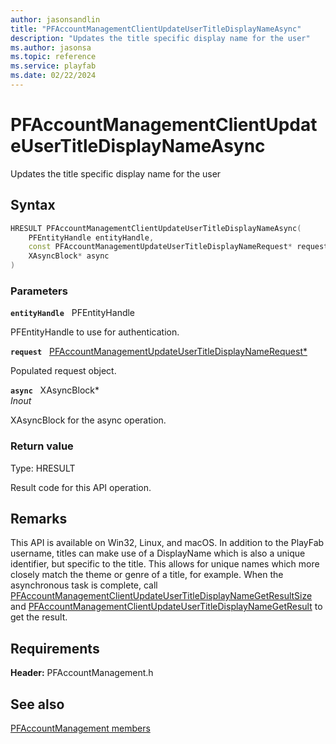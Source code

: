 ```yaml
---
author: jasonsandlin
title: "PFAccountManagementClientUpdateUserTitleDisplayNameAsync"
description: "Updates the title specific display name for the user"
ms.author: jasonsa
ms.topic: reference
ms.service: playfab
ms.date: 02/22/2024
---
```


# PFAccountManagementClientUpdateUserTitleDisplayNameAsync  

Updates the title specific display name for the user  

## Syntax  
  
```cpp
HRESULT PFAccountManagementClientUpdateUserTitleDisplayNameAsync(  
    PFEntityHandle entityHandle,  
    const PFAccountManagementUpdateUserTitleDisplayNameRequest* request,  
    XAsyncBlock* async  
)  
```  
  
### Parameters  
  
**`entityHandle`** &nbsp; PFEntityHandle  
  
PFEntityHandle to use for authentication.  
  
**`request`** &nbsp; [PFAccountManagementUpdateUserTitleDisplayNameRequest*](../../pfaccountmanagementtypes/structs/pfaccountmanagementupdateusertitledisplaynamerequest.md)  
  
Populated request object.  
  
**`async`** &nbsp; XAsyncBlock*  
*_Inout_*  
  
XAsyncBlock for the async operation.  
  
  
### Return value
Type: HRESULT
  
Result code for this API operation.
  
## Remarks  
  
This API is available on Win32, Linux, and macOS. In addition to the PlayFab username, titles can make use of a DisplayName which is also a unique identifier, but specific to the title. This allows for unique names which more closely match the theme or genre of a title, for example. When the asynchronous task is complete, call [PFAccountManagementClientUpdateUserTitleDisplayNameGetResultSize](pfaccountmanagementclientupdateusertitledisplaynamegetresultsize.md) and [PFAccountManagementClientUpdateUserTitleDisplayNameGetResult](pfaccountmanagementclientupdateusertitledisplaynamegetresult.md) to get the result.
  
## Requirements  
  
**Header:** PFAccountManagement.h
  
## See also  
[PFAccountManagement members](../pfaccountmanagement_members.md)  

  
  
